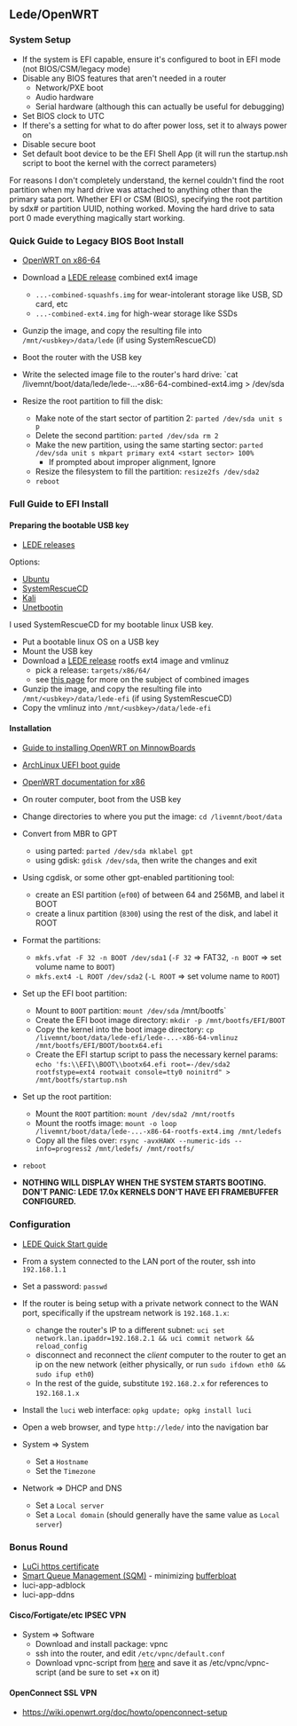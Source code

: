 ## Lede/OpenWRT

### System Setup
* If the system is EFI capable, ensure it's configured to boot in EFI mode (not BIOS/CSM/legacy mode)
* Disable any BIOS features that aren't needed in a router
  * Network/PXE boot
  * Audio hardware
  * Serial hardware (although this can actually be useful for debugging)
* Set BIOS clock to UTC
* If there's a setting for what to do after power loss, set it to always power on
* Disable secure boot
* Set default boot device to be the EFI Shell App (it will run the startup.nsh script to boot the kernel with the correct parameters)

For reasons I don't completely understand, the kernel couldn't find the root partition when my hard drive was attached to anything other than the primary sata port. Whether EFI or CSM (BIOS), specifying the root partition by sdx# or partition UUID, nothing worked. Moving the hard drive to sata port 0 made everything magically start working.

### Quick Guide to Legacy BIOS Boot Install
* [OpenWRT on x86-64](https://we.riseup.net/lackof/openwrt-on-x86-64)


* Download a [LEDE release](https://downloads.lede-project.org/releases/) combined ext4 image
  * `...-combined-squashfs.img` for wear-intolerant storage like USB, SD card, etc
  * `...-combined-ext4.img` for high-wear storage like SSDs
* Gunzip the image, and copy the resulting file into `/mnt/<usbkey>/data/lede` (if using SystemRescueCD)
* Boot the router with the USB key
* Write the selected image file to the router's hard drive: `cat /livemnt/boot/data/lede/lede-...-x86-64-combined-ext4.img > /dev/sda
* Resize the root partition to fill the disk:
  * Make note of the start sector of partition 2: `parted /dev/sda unit s p`
  * Delete the second partition: `parted /dev/sda rm 2`
  * Make the new partition, using the same starting sector: `parted /dev/sda unit s mkpart primary ext4 <start sector> 100%`
    * If prompted about improper alignment, Ignore
  * Resize the filesystem to fill the partition: `resize2fs /dev/sda2`
  * `reboot`

### Full Guide to EFI Install
#### Preparing the bootable USB key
* [LEDE releases](https://downloads.lede-project.org/releases/)

Options:
* [Ubuntu](https://wiki.ubuntu.com/LiveUsbPendrivePersistent)
* [SystemRescueCD](http://www.system-rescue-cd.org/Installing-SystemRescueCd-on-a-USB-stick/)
* [Kali](https://docs.kali.org/downloading/kali-linux-live-usb-install)
* [Unetbootin](https://unetbootin.github.io/)

I used SystemRescueCD for my bootable linux USB key.

* Put a bootable linux OS on a USB key
* Mount the USB key
* Download a [LEDE release](https://downloads.lede-project.org/releases/) rootfs ext4 image and vmlinuz
  * pick a release: `targets/x86/64/`
  * see [this page](https://we.riseup.net/lackof/openwrt-on-x86-64#using-the-combined-images) for more on the subject of combined images
* Gunzip the image, and copy the resulting file into `/mnt/<usbkey>/data/lede-efi` (if using SystemRescueCD)
* Copy the vmlinuz into `/mnt/<usbkey>/data/lede-efi`

#### Installation
* [Guide to installing OpenWRT on MinnowBoards](http://elinux.org/Minnowboard:MinnowMaxDistros#OpenWrt)
* [ArchLinux UEFI boot guide](https://wiki.archlinux.org/index.php/GNU_Parted#UEFI.2FGPT_examples)
* [OpenWRT documentation for x86](https://wiki.openwrt.org/inbox/doc/openwrt_x86)

* On router computer, boot from the USB key
* Change directories to where you put the image: `cd /livemnt/boot/data`
* Convert from MBR to GPT
  * using parted: `parted /dev/sda mklabel gpt`
  * using gdisk: `gdisk /dev/sda`, then write the changes and exit
* Using cgdisk, or some other gpt-enabled partitioning tool:
  * create an ESI partition (`ef00`) of between 64 and 256MB, and label it BOOT
  * create a linux partition (`8300`) using the rest of the disk, and label it ROOT
* Format the partitions:
  * `mkfs.vfat -F 32 -n BOOT /dev/sda1` (`-F 32` => FAT32, `-n BOOT` => set volume name to `BOOT`)
  * `mkfs.ext4 -L ROOT /dev/sda2` (`-L ROOT` => set volume name to `ROOT`)
* Set up the EFI boot partition:
  * Mount to `BOOT` partition: `mount /dev/sda` /mnt/bootfs`
  * Create the EFI boot image directory: `mkdir -p /mnt/bootfs/EFI/BOOT`
  * Copy the kernel into the boot image directory: `cp /livemnt/boot/data/lede-efi/lede-...-x86-64-vmlinuz /mnt/bootfs/EFI/BOOT/bootx64.efi`
  * Create the EFI startup script to pass the necessary kernel params: `echo 'fs:\\EFI\\BOOT\\bootx64.efi root=-/dev/sda2 rootfstype=ext4 rootwait console=tty0 noinitrd" > /mnt/bootfs/startup.nsh`
* Set up the root partition:
  * Mount the `ROOT` partition: `mount /dev/sda2 /mnt/rootfs`
  * Mount the rootfs image: `mount -o loop /livemnt/boot/data/lede-...-x86-64-rootfs-ext4.img /mnt/ledefs`
  * Copy all the files over: `rsync -avxHAWX --numeric-ids --info=progress2 /mnt/ledefs/ /mnt/rootfs/`
* `reboot`
* **NOTHING WILL DISPLAY WHEN THE SYSTEM STARTS BOOTING.  DON'T PANIC: LEDE 17.0x KERNELS DON'T HAVE EFI FRAMEBUFFER CONFIGURED.**


### Configuration
* [LEDE Quick Start guide](https://lede-project.org/docs/guide-quick-start/start)

* From a system connected to the LAN port of the router, ssh into `192.168.1.1`
* Set a password: `passwd`
* If the router is being setup with a private network connect to the WAN port, specifically if the upstream network is `192.168.1.x`:
  * change the router's IP to a different subnet: `uci set network.lan.ipaddr=192.168.2.1 && uci commit network && reload_config`
  * disconnect and reconnect the _client_ computer to the router to get an ip on the new network (either physically, or run `sudo ifdown eth0 && sudo ifup eth0`)
  * In the rest of the guide, substitute `192.168.2.x` for references to `192.168.1.x`
* Install the `luci` web interface: `opkg update; opkg install luci`
* Open a web browser, and type `http://lede/` into the navigation bar
* System => System
  * Set a `Hostname`
  * Set the `Timezone`
* Network => DHCP and DNS
  * Set a `Local server`
  * Set a `Local domain` (should generally have the same value as `Local server`)


### Bonus Round
* [LuCi https certificate](https://lede-project.org/docs/user-guide/getting-rid-of-luci-https-certificate-warnings)
* [Smart Queue Management (SQM)](https://lede-project.org/docs/user-guide/sqm) - minimizing [bufferbloat](https://www.bufferbloat.net/projects/bloat/wiki/What_can_I_do_about_Bufferbloat/)
* luci-app-adblock
* luci-app-ddns

#### Cisco/Fortigate/etc IPSEC VPN
* System => Software
  * Download and install package: vpnc
  * ssh into the router, and edit `/etc/vpnc/default.conf`
  * Download vpnc-script from [here](http://git.infradead.org/users/dwmw2/vpnc-scripts.git/blob_plain/HEAD:/vpnc-script) and save it as /etc/vpnc/vpnc-script (and be sure to set +x on it)

#### OpenConnect SSL VPN
* https://wiki.openwrt.org/doc/howto/openconnect-setup
